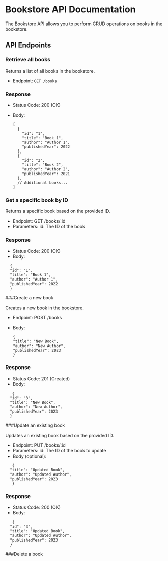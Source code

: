 # Bookstore API Documentation

The Bookstore API allows you to perform CRUD operations on books in the bookstore.

## API Endpoints

### Retrieve all books

Returns a list of all books in the bookstore.

  - Endpoint: `GET /books`

### Response

  - Status Code: 200 (OK)
  - Body:

    ```
    [
      {
        "id": "1",
        "title": "Book 1",
        "author": "Author 1",
        "publishedYear": 2022
      },
      {
        "id": "2",
        "title": "Book 2",
        "author": "Author 2",
        "publishedYear": 2021
      },
      // Additional books...
    ]
    ```

### Get a specific book by ID

Returns a specific book based on the provided ID.

  - Endpoint: GET /books/:id
  - Parameters:
          id: The ID of the book

### Response

  - Status Code: 200 (OK)
  - Body:

  ```
    {
    "id": "1",
    "title": "Book 1",
    "author": "Author 1",
    "publishedYear": 2022
    }
  ```
  
###Create a new book

Creates a new book in the bookstore.

  - Endpoint: POST /books
  - Body:

    ```
    {
    "title": "New Book",
    "author": "New Author",
    "publishedYear": 2023
    }
    ```

###  Response

  - Status Code: 201 (Created)
  - Body:

  ```
     {
    "id": "3",
    "title": "New Book",
    "author": "New Author",
    "publishedYear": 2023
    }
  ```

###Update an existing book

Updates an existing book based on the provided ID.

  - Endpoint: PUT /books/:id
  - Parameters:
        id: The ID of the book to update
  - Body (optional):

  ```
     {
    "title": "Updated Book",
    "author": "Updated Author",
    "publishedYear": 2023
     }
  ```
  
###  Response

  - Status Code: 200 (OK)
  - Body:

  ```
     {
    "id": "3",
    "title": "Updated Book",
    "author": "Updated Author",
    "publishedYear": 2023
    }
  ```
  
###Delete a book
        
